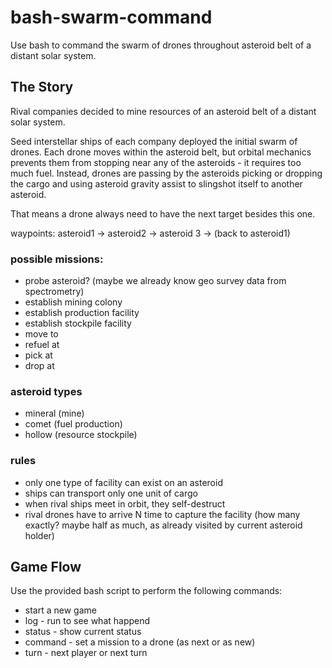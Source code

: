# bash-swarm-command

Use bash to command the swarm of drones throughout asteroid belt of a distant solar system.


## The Story
Rival companies decided to mine resources of an asteroid belt of a distant solar system.

Seed interstellar ships of each company deployed the initial swarm of drones.
Each drone moves within the asteroid belt, but orbital mechanics prevents them
from stopping near any of the asteroids - it requires too much fuel.
Instead, drones are passing by the asteroids picking or dropping the cargo
and using asteroid gravity assist to slingshot itself to another asteroid.

That means a drone always need to have the next target besides this one.

waypoints: asteroid1 -> asteroid2 -> asteroid 3 -> (back to asteroid1)

### possible missions:
* probe asteroid? (maybe we already know geo survey data from spectrometry)
* establish mining colony
* establish production facility
* establish stockpile facility
* move to
* refuel at
* pick at
* drop at

### asteroid types
* mineral (mine)
* comet   (fuel production)
* hollow  (resource stockpile)

### rules
* only one type of facility can exist on an asteroid
* ships can transport only one unit of cargo
* when rival ships meet in orbit, they self-destruct
* rival drones have to arrive N time to capture the facility (how many exactly? maybe half as much, as already visited by current asteroid holder)

## Game Flow
Use the provided bash script to perform the following commands:

* start a new game
* log - run to see what happend
* status - show current status
* command - set a mission to a drone (as next or as new)
* turn - next player or next turn

